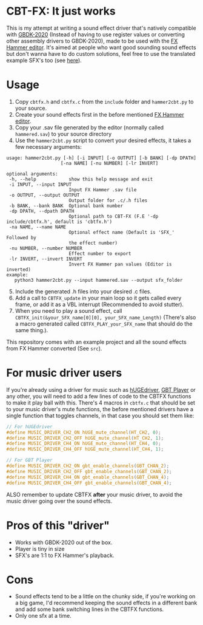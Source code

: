 
# CBT-FX: It just works
This is my attempt at writing a sound effect driver that's natively compatible with [GBDK-2020](https://github.com/gbdk-2020/gbdk-2020/) (Instead of having to use register values or converting other assembly drivers to GBDK-2020), made to be used with the [FX Hammer editor](https://www.pouet.net/prod.php?which=17337). It's aimed at people who want good sounding sound effects but don't wanna have to do custom solutions, feel free to use the translated example SFX's too (see [here](https://github.com/datguywitha3ds/CBT-FX/blob/main/include/sfx)).

# Usage
 1. Copy `cbtfx.h` and `cbtfx.c` from the `include` folder and `hammer2cbt.py` to your source.
 2. Create your sound effects first in the before mentioned [FX Hammer editor](https://www.pouet.net/prod.php?which=17337).
 3. Copy your .sav file generated by the editor (normally called `hammered.sav`) to your source directory
 4. Use the `hammer2cbt.py` script to convert your desired effects, it takes a few necessary arguments:
 ```
 usage: hammer2cbt.py [-h] [-i INPUT] [-o OUTPUT] [-b BANK] [-dp DPATH]
                     [-na NAME] [-nu NUMBER] [-lr INVERT]

optional arguments:
  -h, --help            show this help message and exit
  -i INPUT, --input INPUT
                        Input FX Hammer .sav file
  -o OUTPUT, --output OUTPUT
                        Output folder for .c/.h files
  -b BANK, --bank BANK  Optional bank number
  -dp DPATH, --dpath DPATH
                        Optional path to CBT-FX (F.E '-dp include/cbtfx.h', default is 'cbtfx.h')
  -na NAME, --name NAME
                        Optional effect name (Default is 'SFX_' Followed by
                        the effect number)
  -nu NUMBER, --number NUMBER
                        Effect number to export
  -lr INVERT, --invert INVERT
                        Invert FX Hammer pan values (Editor is inverted)
example:
    python3 hammer2cbt.py --input hammered.sav --output sfx_folder
```
 5. Include the generated .h files into your desired .c files.
 6. Add a call to `CBTFX_update` in your main loop so it gets called every frame, or add it as a VBL interrupt (Recommended to avoid stutter).
 7. When you need to play a sound effect, call `CBTFX_init(&your_SFX_name[0][0], your_SFX_name_Length)` (There's also a macro generated called `CBTFX_PLAY_your_SFX_name` that should do the same thing.).

This repository comes with an example project and all the sound effects from FX Hammer converted (See `src`).

# For music driver users
If you're already using a driver for music such as [hUGEdriver](https://github.com/SuperDisk/hUGEDriver), [GBT Player](https://github.com/AntonioND/gbt-player/tree/master/legacy_gbdk) or any other, you will need to add a few lines of code to the CBTFX functions to make it play ball with this.
There's 4 macros in `cbtfx.c` that should be set to your music driver's mute functions, the before mentioned drivers have a single function that toggles channels, in that case you should set them like: 
```c
// For hUGEdriver
#define MUSIC_DRIVER_CH2_ON hUGE_mute_channel(HT_CH2, 0);
#define MUSIC_DRIVER_CH2_OFF hUGE_mute_channel(HT_CH2, 1);
#define MUSIC_DRIVER_CH4_ON hUGE_mute_channel(HT_CH4, 0);
#define MUSIC_DRIVER_CH4_OFF hUGE_mute_channel(HT_CH4, 1);

// For GBT Player
#define MUSIC_DRIVER_CH2_ON gbt_enable_channels(GBT_CHAN_2);
#define MUSIC_DRIVER_CH2_OFF gbt_enable_channels(GBT_CHAN_2);
#define MUSIC_DRIVER_CH4_ON gbt_enable_channels(GBT_CHAN_4);
#define MUSIC_DRIVER_CH4_OFF gbt_enable_channels(GBT_CHAN_4);
```

ALSO remember to update CBTFX **after** your music driver, to avoid the music driver going over the sound effects.

# Pros of this "driver"
- Works with GBDK-2020 out of the box.
- Player is tiny in size
- SFX's are 1:1 to FX Hammer's playback.
# Cons
- Sound effects tend to be a little on the chunky side, if you're working on a big game, I'd recommend keeping the sound effects in a different bank and add some bank switching lines in the CBTFX functions.
- Only one sfx at a time.
